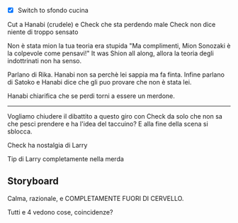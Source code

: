 
- [x] Switch to sfondo cucina


Cut a Hanabi (crudele) e Check che sta perdendo male
Check non dice niente di troppo sensato

Non è stata mion la tua teoria era stupida
"Ma complimenti, Mion Sonozaki è la colpevole come pensavi!"
It was Shion all along, allora la teoria degli indottrinati non ha senso.

Parlano di Rika. Hanabi non sa perchè lei sappia ma fa finta.
Infine parlano di Satoko e Hanabi dice che gli puo provare che non è stata lei.



Hanabi chiarifica che se perdi torni a essere un merdone.



---


Vogliamo chiudere il dibattito a questo giro con Check da solo che non sa che pesci prendere e ha l'idea del taccuino? E alla fine della scena si sblocca.

Check ha nostalgia di Larry

Tip di Larry completamente nella merda



## Storyboard
Calma, razionale, e COMPLETAMENTE FUORI DI CERVELLO.

Tutti e 4 vedono cose, coincidenze?